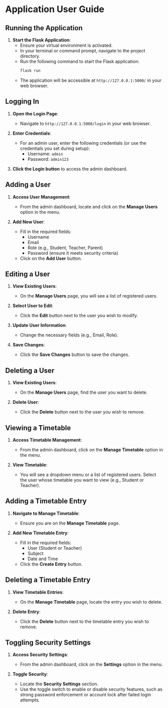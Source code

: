 # Application User Guide

## Running the Application
1. **Start the Flask Application**:
   - Ensure your virtual environment is activated.
   - In your terminal or command prompt, navigate to the project directory.
   - Run the following command to start the Flask application:
     ```bash
     flask run
     ```
   - The application will be accessible at `http://127.0.0.1:5000/` in your web browser.

## Logging In
1. **Open the Login Page**:
   - Navigate to `http://127.0.0.1:5000/login` in your web browser.

2. **Enter Credentials**:
   - For an admin user, enter the following credentials (or use the credentials you set during setup):
     - Username: `admin`
     - Password: `admin123`

3. **Click the Login button** to access the admin dashboard.

## Adding a User
1. **Access User Management**:
   - From the admin dashboard, locate and click on the **Manage Users** option in the menu.

2. **Add New User**:
   - Fill in the required fields:
     - Username
     - Email
     - Role (e.g., Student, Teacher, Parent)
     - Password (ensure it meets security criteria)
   - Click on the **Add User** button.

## Editing a User
1. **View Existing Users**:
   - On the **Manage Users** page, you will see a list of registered users.

2. **Select User to Edit**:
   - Click the **Edit** button next to the user you wish to modify.

3. **Update User Information**:
   - Change the necessary fields (e.g., Email, Role).

4. **Save Changes**:
   - Click the **Save Changes** button to save the changes.

## Deleting a User
1. **View Existing Users**:
   - On the **Manage Users** page, find the user you want to delete.

2. **Delete User**:
   - Click the **Delete** button next to the user you wish to remove.

## Viewing a Timetable
1. **Access Timetable Management**:
   - From the admin dashboard, click on the **Manage Timetable** option in the menu.

2. **View Timetable**:
   - You will see a dropdown menu or a list of registered users. Select the user whose timetable you want to view (e.g., Student or Teacher).

## Adding a Timetable Entry
1. **Navigate to Manage Timetable**:
   - Ensure you are on the **Manage Timetable** page.

2. **Add New Timetable Entry**:
   - Fill in the required fields:
     - User (Student or Teacher)
     - Subject
     - Date and Time
   - Click the **Create Entry** button.

## Deleting a Timetable Entry
1. **View Timetable Entries**:
   - On the **Manage Timetable** page, locate the entry you wish to delete.

2. **Delete Entry**:
   - Click the **Delete** button next to the timetable entry you wish to remove.

## Toggling Security Settings
1. **Access Security Settings**:
   - From the admin dashboard, click on the **Settings** option in the menu.

2. **Toggle Security**:
   - Locate the **Security Settings** section.
   - Use the toggle switch to enable or disable security features, such as strong password enforcement or account lock after failed login attempts.

